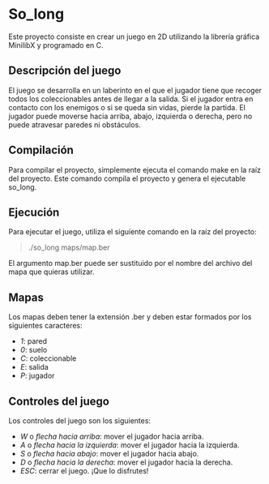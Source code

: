 # So_long
Este proyecto consiste en crear un juego en 2D utilizando la librería gráfica MinilibX y programado en C.

## Descripción del juego
El juego se desarrolla en un laberinto en el que el jugador tiene que recoger todos los coleccionables antes de llegar a la salida. Si el jugador entra en contacto con los enemigos o si se queda sin vidas, pierde la partida. El jugador puede moverse hacia arriba, abajo, izquierda o derecha, pero no puede atravesar paredes ni obstáculos.

## Compilación
Para compilar el proyecto, simplemente ejecuta el comando make en la raíz del proyecto. Este comando compila el proyecto y genera el ejecutable so_long.

## Ejecución
Para ejecutar el juego, utiliza el siguiente comando en la raíz del proyecto:

> ./so_long maps/map.ber

El argumento map.ber puede ser sustituido por el nombre del archivo del mapa que quieras utilizar.

## Mapas
Los mapas deben tener la extensión .ber y deben estar formados por los siguientes caracteres:

- *1*: pared
- *0*: suelo
- *C*: coleccionable
- *E*: salida
- *P*: jugador

## Controles del juego
Los controles del juego son los siguientes:

- *W* o *flecha hacia arriba*: mover el jugador hacia arriba.
- *A* o *flecha hacia la izquierda*: mover el jugador hacia la izquierda.
- *S* o *flecha hacia abajo*: mover el jugador hacia abajo.
- *D* o *flecha hacia la derecha*: mover el jugador hacia la derecha.
- *ESC*: cerrar el juego.
¡Que lo disfrutes!




